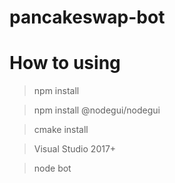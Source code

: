 # pancakeswap-bot

# How to using

> npm install

> npm install @nodegui/nodegui

> cmake install

> Visual Studio 2017+ 

> node bot


